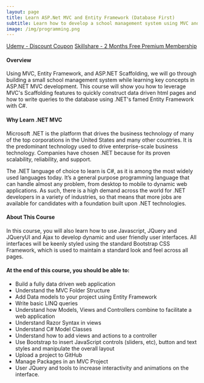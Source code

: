 ```yaml
---
layout: page
title: Learn ASP.Net MVC and Entity Framework (Database First)
subtitle: Learn how to develop a school management system using MVC and Entity Framework.
image: /img/programming.png
---
```


<div class="text-center jumbotron">
    <a href="http://bit.ly/31oRG0j" target="_blank" class="btn std-btn btn-xlg btn-common">Udemy - Discount Coupon</a>
    <a href="https://skl.sh/2GRPjep" target="_blank" class="btn std-btn btn-xlg btn-common">Skillshare - 2 Months Free Premium Membership</a>
</div>

#### Overview
Using MVC, Entity Framework, and ASP.NET Scaffolding, we will go through building a small school management system while learning key concepts in ASP.NET MVC development. This course will show you how to leverage MVC's Scaffolding features to quickly construct data driven html pages and how to write queries to the database using .NET's famed Entity Framework with C#. 

#### Why Learn .NET MVC
Microsoft .NET is the platform that drives the business technology of many of the top corporations in the United States and many other countries. It is the predominant technology used to drive enterprise-scale business technology. Companies have chosen .NET because for its proven scalability, reliability, and support.

The .NET language of choice to learn is C#, as it is among the most widely used languages today. It’s a general purpose programming language that can handle almost any problem, from desktop to mobile to dynamic web applications. As such, there is a high demand across the world for .NET developers in a variety of industries, so that means that more jobs are available for candidates with a foundation built upon .NET technologies.

#### About This Course
In this course, you will also learn how to use Javascript, JQuery and JQueryUI and Ajax to develop dynamic and user friendly user interfaces. All interfaces will be keenly styled using the standard Bootstrap CSS Framework, which is used to maintain a standard look and feel across all pages. 

#### At the end of this course, you should be able to:
- Build a fully data driven web application
- Understand the MVC Folder Structure
- Add Data models to your project using Entity Framework
- Write basic LINQ queries
- Understand how Models, Views and Controllers combine to facilitate a web application
- Understand Razor Syntax in views 
- Understand C# Model Classes
- Understand how to add views and actions to a controller
- Use Bootstrap to insert JavaScript controls (sliders, etc), button and text styles and manipulate the overall layout
- Upload a project to GitHub
- Manage Packages in an MVC Project
- User JQuery and tools to increase interactivity and animations on the interface.
